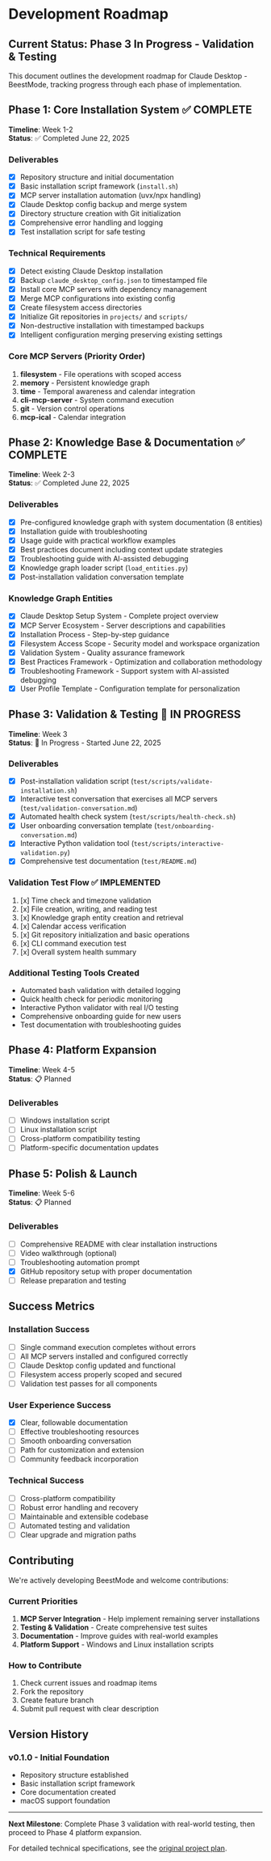 # Development Roadmap

## Current Status: Phase 3 In Progress - Validation & Testing

This document outlines the development roadmap for Claude Desktop - BeestMode, tracking progress through each phase of implementation.

## Phase 1: Core Installation System ✅ COMPLETE
**Timeline**: Week 1-2  
**Status**: ✅ Completed June 22, 2025

### Deliverables
- [x] Repository structure and initial documentation
- [x] Basic installation script framework (`install.sh`)
- [x] MCP server installation automation (uvx/npx handling)
- [x] Claude Desktop config backup and merge system
- [x] Directory structure creation with Git initialization
- [x] Comprehensive error handling and logging
- [x] Test installation script for safe testing

### Technical Requirements
- [x] Detect existing Claude Desktop installation
- [x] Backup `claude_desktop_config.json` to timestamped file
- [x] Install core MCP servers with dependency management
- [x] Merge MCP configurations into existing config
- [x] Create filesystem access directories
- [x] Initialize Git repositories in `projects/` and `scripts/`
- [x] Non-destructive installation with timestamped backups
- [x] Intelligent configuration merging preserving existing settings

### Core MCP Servers (Priority Order)
1. **filesystem** - File operations with scoped access
2. **memory** - Persistent knowledge graph
3. **time** - Temporal awareness and calendar integration
4. **cli-mcp-server** - System command execution
5. **git** - Version control operations
6. **mcp-ical** - Calendar integration

## Phase 2: Knowledge Base & Documentation ✅ COMPLETE
**Timeline**: Week 2-3  
**Status**: ✅ Completed June 22, 2025

### Deliverables
- [x] Pre-configured knowledge graph with system documentation (8 entities)
- [x] Installation guide with troubleshooting
- [x] Usage guide with practical workflow examples
- [x] Best practices document including context update strategies
- [x] Troubleshooting guide with AI-assisted debugging
- [x] Knowledge graph loader script (`load_entities.py`)
- [x] Post-installation validation conversation template

### Knowledge Graph Entities
- [x] Claude Desktop Setup System - Complete project overview
- [x] MCP Server Ecosystem - Server descriptions and capabilities
- [x] Installation Process - Step-by-step guidance
- [x] Filesystem Access Scope - Security model and workspace organization
- [x] Validation System - Quality assurance framework
- [x] Best Practices Framework - Optimization and collaboration methodology
- [x] Troubleshooting Framework - Support system with AI-assisted debugging
- [x] User Profile Template - Configuration template for personalization

## Phase 3: Validation & Testing 🚧 IN PROGRESS
**Timeline**: Week 3  
**Status**: 🚧 In Progress - Started June 22, 2025

### Deliverables
- [x] Post-installation validation script (`test/scripts/validate-installation.sh`)
- [x] Interactive test conversation that exercises all MCP servers (`test/validation-conversation.md`)
- [x] Automated health check system (`test/scripts/health-check.sh`)
- [x] User onboarding conversation template (`test/onboarding-conversation.md`)
- [x] Interactive Python validation tool (`test/scripts/interactive-validation.py`)
- [x] Comprehensive test documentation (`test/README.md`)

### Validation Test Flow ✅ IMPLEMENTED
1. [x] Time check and timezone validation
2. [x] File creation, writing, and reading test
3. [x] Knowledge graph entity creation and retrieval
4. [x] Calendar access verification
5. [x] Git repository initialization and basic operations
6. [x] CLI command execution test
7. [x] Overall system health summary

### Additional Testing Tools Created
- Automated bash validation with detailed logging
- Quick health check for periodic monitoring
- Interactive Python validator with real I/O testing
- Comprehensive onboarding guide for new users
- Test documentation with troubleshooting guides

## Phase 4: Platform Expansion
**Timeline**: Week 4-5  
**Status**: 📋 Planned

### Deliverables
- [ ] Windows installation script
- [ ] Linux installation script
- [ ] Cross-platform compatibility testing
- [ ] Platform-specific documentation updates

## Phase 5: Polish & Launch
**Timeline**: Week 5-6  
**Status**: 📋 Planned

### Deliverables
- [ ] Comprehensive README with clear installation instructions
- [ ] Video walkthrough (optional)
- [ ] Troubleshooting automation prompt
- [x] GitHub repository setup with proper documentation
- [ ] Release preparation and testing

## Success Metrics

### Installation Success
- [ ] Single command execution completes without errors
- [ ] All MCP servers installed and configured correctly
- [ ] Claude Desktop config updated and functional
- [ ] Filesystem access properly scoped and secured
- [ ] Validation test passes for all components

### User Experience Success
- [x] Clear, followable documentation
- [ ] Effective troubleshooting resources
- [ ] Smooth onboarding conversation
- [ ] Path for customization and extension
- [ ] Community feedback incorporation

### Technical Success
- [ ] Cross-platform compatibility
- [ ] Robust error handling and recovery
- [ ] Maintainable and extensible codebase
- [ ] Automated testing and validation
- [ ] Clear upgrade and migration paths

## Contributing

We're actively developing BeestMode and welcome contributions:

### Current Priorities
1. **MCP Server Integration** - Help implement remaining server installations
2. **Testing & Validation** - Create comprehensive test suites
3. **Documentation** - Improve guides with real-world examples
4. **Platform Support** - Windows and Linux installation scripts

### How to Contribute
1. Check current issues and roadmap items
2. Fork the repository
3. Create feature branch
4. Submit pull request with clear description

## Version History

### v0.1.0 - Initial Foundation
- Repository structure established
- Basic installation script framework
- Core documentation created
- macOS support foundation

---

**Next Milestone**: Complete Phase 3 validation with real-world testing, then proceed to Phase 4 platform expansion.

For detailed technical specifications, see the [original project plan](Claude%20Desktop%20Setup%20Project%20Plan.md).
